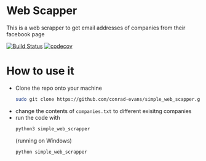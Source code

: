 # Web Scapper

This is a web scrapper to get email addresses of companies from their facebook page

[![Build Status](https://travis-ci.com/conrad-evans/simple_web_scrapper.svg?branch=master)](https://travis-ci.com/conrad-evans/simple_web_scrapper)
[![codecov](https://codecov.io/gh/conrad-evans/simple_web_scapper/branch/master/graph/badge.svg)](https://codecov.io/gh/conrad-evans/simple_web_scapper)

# How to use it

- Clone the repo onto your machine
  ```bash
  sudo git clone https://github.com/conrad-evans/simple_web_scapper.git
  ```
- change the contents of `companies.txt` to different exisitng companies
- run the code with
  ```python
  python3 simple_web_scrapper
  ```
  (running on Windows)
  ```python
  python simple_web_scrapper
  ```
